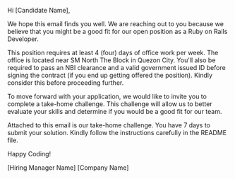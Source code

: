 Hi [Candidate Name],

We hope this email finds you well. We are reaching out to you because we believe that you might be a good fit for our open position as a Ruby on Rails Developer.

This position requires at least 4 (four) days of office work per week. The office is located near SM North The Block in Quezon City.
You'll also be required to pass an NBI clearance and a valid government issued ID before signing the contract (if you end up getting offered the position).
Kindly consider this before proceeding further.

To move forward with your application, we would like to invite you to complete a take-home challenge. This challenge will allow us to better evaluate your skills and determine if you would be a good fit for our team.

Attached to this email is our take-home challenge. You have 7 days to submit your solution.
Kindly follow the instructions carefully in the README file. 

Happy Coding!

[Hiring Manager Name]
[Company Name]
